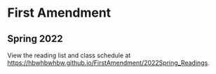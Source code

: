 # First Amendment
## Spring 2022

View the reading list and class schedule at <https://hbwhbwhbw.github.io/FirstAmendment/2022Spring_Readings>.

